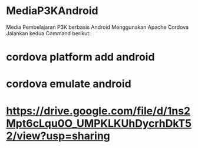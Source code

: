 # MediaP3KAndroid
Media Pembelajaran P3K berbasis Android Menggunakan Apache Cordova
Jalankan kedua Command berikut:
# cordova platform add android
# cordova emulate android

# https://drive.google.com/file/d/1ns2Mpt6cLqu0O_UMPKLKUhDycrhDkT52/view?usp=sharing
